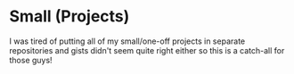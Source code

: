 Small (Projects)
=====================
I was tired of putting all of my small/one-off projects in separate
repositories and gists didn't seem quite right either so this is a
catch-all for those guys!
